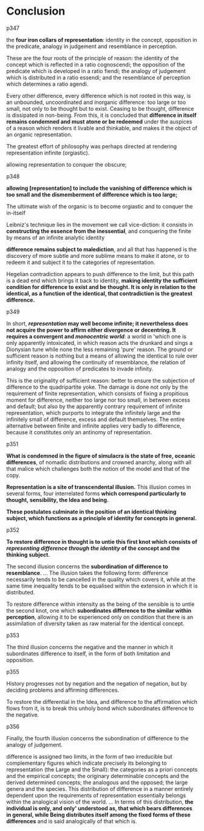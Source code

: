 
# Conclusion

p347

the __four iron collars of representation__: identity in the concept, opposition in the predicate, analogy in judgement and resemblance in perception. 

These are the four roots of the principle of reason: the identity of the concept which is reflected in a ratio cognoscendi; the opposition of the predicate which is developed in a ratio fiendi; the analogy of judgement which is distributed in a ratio essendi; and the resemblance of perception which determines a ratio agendi.

<!-- “ratio essendi” is what makes something what it is (mathematics)

“ratio cognoscendi” is the relation reason-consequence, applicable to logic (“it rains therefore the floor is wet”)

“ratio fiendi” is the causes (why something happens)

“ratio volendi” has to do with psychology which associates motivation-behaviour and justifies a certain individual behaviour of someone. (I _guess_ it's the same as ratio agendi.)-->

Every other difference, every difference which is not rooted in this way, is an unbounded, uncoordinated and inorganic difference: too large or too small, not only to be thought but to exist. Ceasing to be thought, difference is dissipated in non-being. From this, it is concluded that __difference in itself remains condemned and must atone or be redeemed__ under the auspices of a reason which renders it livable and thinkable, and makes it the object of an organic representation.

The greatest effort of philosophy was perhaps directed at rendering representation infinite (orgiastic).

allowing representation to conquer the obscure;

p348

__allowing [representation] to include the vanishing of difference which is too small and the dismemberment of difference which is too large;__

The ultimate wish of the organic is to become orgiastic and to conquer the in-itself

Leibniz's technique lies in the movement we call vice-diction: it consists in __constructing the essence from the inessential__, and conquering the finite by means of an infinite analytic identity

__difference remains subject to malediction__, and all that has happened is the discovery of more subtle and more sublime means to make it atone, or to redeem it and subject it to the categories of representation.

Hegelian contradiction appears to push difference to the limit, but this path is a dead end which brings it back to identity, __making identity the sufficient condition for difference to exist and be thought. It is only in relation to the identical, as a function of the identical, that contradiction is the greatest difference.__

p349

In short, __*representation* may well become infinite; it nevertheless does not acquire the power to affirm either divergence or decentring. It requires a convergent and *monocentric world*__: a world in 'which one is only apparently intoxicated, in which reason acts the drunkard and sings a Dionysian tune while none the less remaining 'pure' reason. The ground or sufficient reason is nothing but a means of allowing the identical to rule over infinity itself, and allowing the continuity of resemblance, the relation of analogy and the opposition of predicates to invade infinity.

This is the originality of sufficient reason: better to ensure the subjection of difference to the quadripartite yoke. The damage is done not only by the requirement of finite representation, which consists of fixing a propitious moment for difference, neither too large nor too small, in between excess and default; but also by the apparently contrary requirement of infinite representation, which purports to integrate the infinitely large and the infinitely small of difference, excess and default themselves. The entire alternative between finite and infinite applies very badly to difference, because it constitutes only an antinomy of representation.

p351

__What is condemned in the figure of simulacra is the state of free, oceanic differences__, of nomadic distributions and crowned anarchy, along with all that malice which challenges both the notion of the model and that of the copy.

__Representation is a site of transcendental illusion.__ This illusion comes in several forms, four interrelated forms __which correspond particularly to thought, sensibility, the Idea and being.__

__These postulates culminate in the position of an identical thinking subject, which functions as a principle of identity for concepts in general.__

p352

__To restore difference in thought is to untie this first knot which consists of *representing difference through the identity* of the concept and the thinking subject.__

The second illusion concerns the __subordination of difference to resemblance__. ... The illusion takes the following form: difference necessarily tends to be cancelled in the quality which covers it, while at the same time inequality tends to be equalised within the extension in which it is distributed.

To restore difference within intensity as the being of the sensible is to untie the second knot, one which __subordinates difference to the similar within perception__, allowing it to be experienced only on condition that there is an assimilation of diversity taken as raw material for the identical concept.
<!-- Mmmm, i dunno if i can agree that difference is subordinated to the similar within perception. Quite the opposite, actually. You always notices the difference first, don't you? Or maybe not... Difference is seen as something "bad", whereas "similarity" is generally something "good". Though I can immediately bring a counter example to this. Like individuality is something good, and being "mediocre" is something bad.  -->

p353

The third illusion concerns the negative and the manner in which it subordinates difference to itself, in the form of both limitation and opposition.

p355

History progresses not by negation and the negation of negation, but by deciding problems and affirming differences.

To restore the differential in the Idea, and difference to the affirmation which flows from it, is to break this unholy bond which subordinates difference to the negative.

p356

Finally, the fourth illusion concerns the subordination of difference to the
analogy of judgement.

difference is assigned two limits, in the form of two irreducible but complementary figures which indicate precisely its belonging to representation (the Large and the Small): the categories as a priori concepts and the empirical concepts; the originary determinable concepts and the derived determined concepts; the analogous and the opposed; the large genera and the species. This distribution of difference in a manner entirely dependent upon the requirements of representation essentially belongs within the analogical vision of the world. ... In terms of this distribution, __the individual is only, and only' understood as, that which bears differences in general, while Being distributes itself among the fixed forms of these differences__ and is said analogically of that which is.